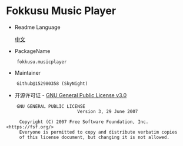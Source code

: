 # Fokkusu Music Player
- Readme Language

    [中文](README_zh-rCN.md)
- PackageName
```
    fokkusu.musicplayer
```
- Maintainer
```
    Github@152980358 (SkyNight)
```

- 开源许可证 - [GNU General Public License v3.0](LICENSE)
```
    GNU GENERAL PUBLIC LICENSE
                           Version 3, 29 June 2007
    
     Copyright (C) 2007 Free Software Foundation, Inc. <https://fsf.org/>
     Everyone is permitted to copy and distribute verbatim copies
     of this license document, but changing it is not allowed.
```